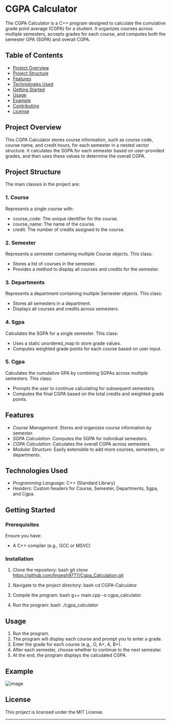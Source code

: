 ﻿# CGPA Calculator

The CGPA Calculator is a C++ program designed to calculate the cumulative grade point average (CGPA) for a student. It organizes courses across multiple semesters, accepts grades for each course, and computes both the semester GPA (SGPA) and overall CGPA.

## Table of Contents

- [Project Overview](#project-overview)
- [Project Structure](#project-structure)
- [Features](#features)
- [Technologies Used](#technologies-used)
- [Getting Started](#getting-started)
- [Usage](#usage)
- [Example](#example)
- [Contributing](#contributing)
- [License](#license)

## Project Overview

This CGPA Calculator stores course information, such as course code, course name, and credit hours, for each semester in a nested vector structure. It calculates the SGPA for each semester based on user-provided grades, and then uses these values to determine the overall CGPA.

## Project Structure

The main classes in the project are:

### 1. Course

Represents a single course with:
- course_code: The unique identifier for the course.
- course_name: The name of the course.
- credit: The number of credits assigned to the course.

### 2. Semester

Represents a semester containing multiple Course objects. This class:
- Stores a list of courses in the semester.
- Provides a method to display all courses and credits for the semester.

### 3. Departments

Represents a department containing multiple Semester objects. This class:
- Stores all semesters in a department.
- Displays all courses and credits across semesters.

### 4. Sgpa

Calculates the SGPA for a single semester. This class:
- Uses a static unordered_map to store grade values.
- Computes weighted grade points for each course based on user input.

### 5. Cgpa

Calculates the cumulative GPA by combining SGPAs across multiple semesters. This class:
- Prompts the user to continue calculating for subsequent semesters.
- Computes the final CGPA based on the total credits and weighted grade points.

## Features

- *Course Management*: Stores and organizes course information by semester.
- *SGPA Calculation*: Computes the SGPA for individual semesters.
- *CGPA Calculation*: Calculates the overall CGPA across semesters.
- *Modular Structure*: Easily extensible to add more courses, semesters, or departments.

## Technologies Used

- *Programming Language*: C++ (Standard Library)
- *Headers*: Custom headers for Course, Semester, Departments, Sgpa, and Cgpa.

## Getting Started

### Prerequisites

Ensure you have:
- A C++ compiler (e.g., GCC or MSVC)

### Installation

1. Clone the repository:
   bash
   git clone https://github.com/lingesh9777/Cgpa_Calculation.git
   
2. Navigate to the project directory:
   bash
   cd CGPA-Calculator
   
3. Compile the program:
   bash
   g++ main.cpp -o cgpa_calculator
   
4. Run the program:
   bash
   ./cgpa_calculator
   

## Usage

1. Run the program.
2. The program will display each course and prompt you to enter a grade.
3. Enter the grade for each course (e.g., O, A+, A, B+).
4. After each semester, choose whether to continue to the next semester.
5. At the end, the program displays the calculated CGPA.

## Example

![image](https://github.com/user-attachments/assets/b9c91ef5-71f5-484c-895b-128f2a017531)





## License

This project is licensed under the MIT License.

---
